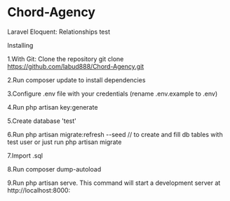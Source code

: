 # Chord-Agency

Laravel Eloquent: Relationships test 

Installing

1.With Git: Clone the repository git clone https://github.com/labud888/Chord-Agency.git

2.Run composer update to install dependencies

3.Configure .env file with your credentials (rename .env.example to .env)

4.Run php artisan key:generate

5.Create database 'test'

6.Run php artisan migrate:refresh --seed // to create and fill db tables with test user or just run php artisan migrate

7.Import .sql

8.Run composer dump-autoload

9.Run php artisan serve. This command will start a development server at http://localhost:8000:

